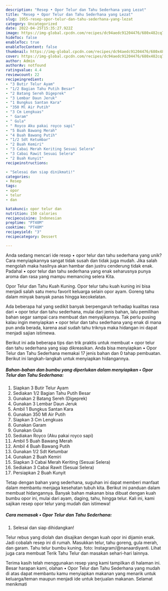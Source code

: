 ```yaml
---
description: "Resep • Opor Telur dan Tahu Sederhana yang Lezat"
title: "Resep • Opor Telur dan Tahu Sederhana yang Lezat"
slug: 1955-resep-opor-telur-dan-tahu-sederhana-yang-lezat
category: Uncategorized
date: 2022-04-25T15:35:27.922Z
image: https://img-global.cpcdn.com/recipes/dc94aedc91204476/680x482cq70/opor-telur-dan-tahu-sederhana-foto-resep-utama.jpg
hideToc: false
enableToc: true
enableTocContent: false
thumbnail: https://img-global.cpcdn.com/recipes/dc94aedc91204476/680x482cq70/opor-telur-dan-tahu-sederhana-foto-resep-utama.jpg
cover: https://img-global.cpcdn.com/recipes/dc94aedc91204476/680x482cq70/opor-telur-dan-tahu-sederhana-foto-resep-utama.jpg
author: Admin
authorAv: notfound
ratingvalue: 4.4
reviewcount: 22
recipeingredient:
- "3 Butir Telur Ayam"
- "1/2 Bagian Tahu Putih Besar"
- "2 Batang Sereh Digeprek"
- "3 Lembar Daun Jeruk"
- "1 Bungkus Santan Kara"
- "350 Ml Air Putih"
- "3 Cm Lengkuas"
- " Garam"
- " Gula"
- " Royco Aku pakai royco sapi"
- "5 Buah Bawang Merah"
- "4 Buah Bawang Putih"
- "1/2 Sdt Ketumbar"
- "2 Buah Kemiri"
- "3 Cabai Merah Keriting Sesuai Selera"
- "3 Cabai Rawit Sesuai Selera"
- "2 Buah Kunyit"
recipeinstructions:

- "Selesai dan siap dinikmati!"
categories:
- Resep
tags:
- opor
- telur
- dan

katakunci: opor telur dan 
nutrition: 150 calories
recipecuisine: Indonesian
preptime: "PT40M"
cooktime: "PT48M"
recipeyield: "3"
recipecategory: Dessert

---
```





Anda sedang mencari ide resep • opor telur dan tahu sederhana yang unik? Cara menyiapkannya sangat tidak susah dan tidak juga mudah. Jika salah mengolah maka hasilnya akan hambar dan justru cenderung tidak enak. Padahal • opor telur dan tahu sederhana yang enak seharusnya punya aroma dan rasa yang mampu memancing selera Kita.





Opor Telur dan Tahu Kuah Kuning. Opor telur tahu kuah kuning ini bisa menjadi salah satu menu favorit keluarga selain opor ayam. Goreng tahu dalam minyak banyak panas hingga kecokelatan.

Ada beberapa hal yang sedikit banyak berpengaruh terhadap kualitas rasa dari • opor telur dan tahu sederhana, mulai dari jenis bahan, lalu pemilihan bahan segar sampai cara membuat dan menyajikannya. Tak perlu pusing kalau ingin menyiapkan • opor telur dan tahu sederhana yang enak di mana pun anda berada, karena asal sudah tahu triknya maka hidangan ini dapat menjadi sajian istimewa.






Berikut ini ada beberapa tips dan trik praktis untuk membuat • opor telur dan tahu sederhana yang siap dikreasikan. Anda bisa menyiapkan • Opor Telur dan Tahu Sederhana memakai 17 jenis bahan dan 0 tahap pembuatan. Berikut ini langkah-langkah untuk menyiapkan hidangannya.

<!--inarticleads1-->

##### Bahan-bahan dan bumbu yang diperlukan dalam menyiapkan • Opor Telur dan Tahu Sederhana:

1. Siapkan 3 Butir Telur Ayam
1. Sediakan 1/2 Bagian Tahu Putih Besar
1. Gunakan 2 Batang Sereh (Digeprek)
1. Gunakan 3 Lembar Daun Jeruk
1. Ambil 1 Bungkus Santan Kara
1. Gunakan 350 Ml Air Putih
1. Siapkan 3 Cm Lengkuas
1. Gunakan  Garam
1. Gunakan  Gula
1. Sediakan  Royco (Aku pakai royco sapi)
1. Ambil 5 Buah Bawang Merah
1. Ambil 4 Buah Bawang Putih
1. Gunakan 1/2 Sdt Ketumbar
1. Gunakan 2 Buah Kemiri
1. Siapkan 3 Cabai Merah Keriting (Sesuai Selera)
1. Sediakan 3 Cabai Rawit (Sesuai Selera)
1. Persiapkan 2 Buah Kunyit


Tetap dengan bahan yang sederhana, suguhan ini dapat memberi manfaat dalam membantu menjaga kesehatan tubuh kita. Berikut ini panduan dalam membuat hidangannya. Banyak bahan makanan bisa dibuat dengan kuah bumbu opor ini, mulai dari ayam, daging, tahu, hingga telur. Kali ini, kami sajikan resep opor telur yang mudah dan istimewa! 

<!--inarticleads2-->

##### Cara memasak • Opor Telur dan Tahu Sederhana:


1. Selesai dan siap dihidangkan!

Telur rebus yang diolah dan disajikan dengan kuah opor ini dijamin enak. Jadi cobalah resep ini di rumah. Masukkan telur, tahu goreng, gula merah, dan garam. Tahu telur bumbu kuning. foto: Instagram/@nanaardiyanti. Lihat juga cara membuat Terik Tahu Telur dan masakan sehari-hari lainnya. 

Terima kasih telah menggunakan resep yang kami tampilkan di halaman ini. Besar harapan kami, olahan • Opor Telur dan Tahu Sederhana yang mudah di atas dapat membantu kamu menyiapkan makanan yang menarik untuk keluarga/teman maupun menjadi ide untuk berjualan makanan. Selamat menikmati
